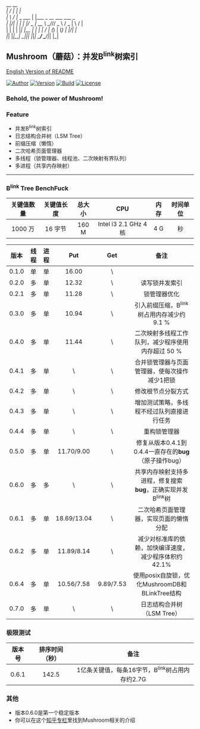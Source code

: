   __  __             _<br>
 |  \/  |           | |<br>
 | \  / |_   _  ___ | |___ _   __ ___   ___  _    _<br>
 | |\/| | | | |/ _ \|  __ \ \_/_// _ \ / _ \| \  / |<br>
 | |  | | |_| |\_\_ | |  | |  / | (_) | (_) | |\/| |<br>
 |_|  |_|\__,_| _\_||_|  |_|_|   \___/ \___/|_|  |_|<br>

## Mushroom（蘑菇）：并发B<sup>link</sup>树索引
[English Version of README](./README.en.md)

[![Author](https://img.shields.io/badge/Author-UncP-brightgreen.svg)](https://github.com/UncP)
[![Version](https://img.shields.io/badge/Version-0.7.0-blue.svg)]()
[![Build](https://img.shields.io/badge/Build-Passing-brightgreen.svg)](https://travis-ci.org/UncP/Mushroom)
[![License](https://img.shields.io/badge/License-BSD-red.svg)](./LICENSE)

### Behold, the power of Mushroom!

### Feature
+ 并发B<sup>link</sup>树索引
+ 日志结构合并树（LSM Tree）
+ 前缀压缩（懒惰）
+ 二次哈希页面管理器
+ 多线程（锁管理器、线程池、二次映射有界队列）
+ 多进程（共享内存映射）

******

### B<sup>link</sup> Tree BenchFuck
|关键值数量|关键值长度| 总大小 |     CPU    |    内存   | 时间单位 |
|:-------:|:--------:|:------:|:----------:|:---------:|:--------:|
| 1000 万 |  16 字节 | 160 M| Intel i3 2.1 GHz 4 核|4 G| 秒 |

| 版本 | 线程 | 进程 | Put | Get |           备注             |
|:------:|:-----:|:-----:|:--------:|:--:|:---------------------------:|
| 0.1.0  |  单  |  单  |   16.00    | \ ||
| 0.2.0  |  多  |  单  |   12.32    | \ |         读写锁并发索引          |
| 0.2.1  |  多  |  单  |   11.28    | \ |         锁管理器优化            |
| 0.3.0  |  多  |  单  |   10.94    | \ |引入前缀压缩，B<sup>link</sup>树占用内存减少约 9.1 %|
| 0.4.0  |  多  |  单  |   11.44    | \ |二次映射多线程工作队列，减少程序使用内存超过 50 %|
| 0.4.1  |  多  |  单  |     \      | \ |合并锁管理器与页面管理器，使每次操作减少1把锁|
| 0.4.2  |  多  |  单  |     \      | \ |修改根节点分裂方式|
| 0.4.3  |  多  |  单  |     \      | \ |增加测试策略，多线程不经过队列直接进行任务|
| 0.4.4  |  多  |  单  |     \      | \ |重构锁管理器|
| 0.5.0  |  多  |  单  |11.70/9.00| \ |修复从版本0.4.1到0.4.4一直存在的**bug**（原子操作bug）|
| 0.6.0  |  多  |  多  |     \      | \ |共享内存映射支持多进程，修复搜索**bug**，正确实现并发B<sup>link</sup>树|
| 0.6.1  |  多  |  单  |18.69/13.04| \ |二次哈希页面管理器，实现页面的懒惰分配|
| 0.6.2  |  多  |  单  |11.89/8.14| \ |减少对标准库的依赖，加快编译速度，减少程序体积约42.1%|
| 0.6.4  |  多  |  单  |10.56/7.58|9.89/7.53|使用posix自旋锁，优化MushroomDB和BLinkTree结构|
| 0.7.0  |  多  |  单  | \ | \ |日志结构合并树（LSM Tree）|

### 极限测试
| 版本号 | 排序时间（秒）|           备注           |
|:------:|:-----------:|:--------------------------:|
| 0.6.1 | 142.5 | 1亿条关键值，每条16字节，B<sup>link</sup>树占用内存约2.7G |

### 其他
+ 版本0.6.0是第一个稳定版本
+ 你可以在这个[知乎专栏](https://zhuanlan.zhihu.com/b-tree)里找到Mushroom相关的介绍
